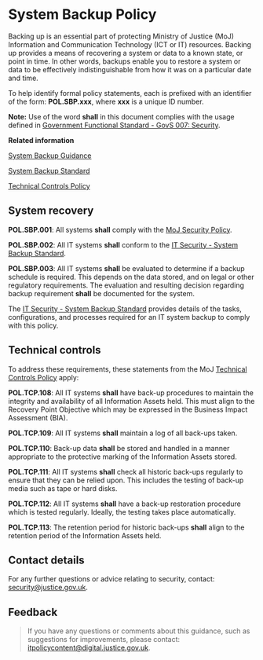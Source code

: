 # System Backup Policy

Backing up is an essential part of protecting Ministry of Justice \(MoJ\) Information and Communication Technology \(ICT or IT\) resources. Backing up provides a means of recovering a system or data to a known state, or point in time. In other words, backups enable you to restore a system or data to be effectively indistinguishable from how it was on a particular date and time.

To help identify formal policy statements, each is prefixed with an identifier of the form: **POL.SBP.xxx**, where **xxx** is a unique ID number.

**Note:** Use of the word **shall** in this document complies with the usage defined in [Government Functional Standard - GovS 007: Security](https://www.gov.uk/government/publications/government-functional-standard-govs-007-security).

**Related information**  


[System Backup Guidance](system-backup-guidance.md)

[System Backup Standard](system-backup-standard.md)

[Technical Controls Policy](technical-controls-policy.md)

## System recovery

**POL.SBP.001**: All systems **shall** comply with the [MoJ Security Policy](it-security-policy-overview.md).

**POL.SBP.002**: All IT systems **shall** conform to the [IT Security - System Backup Standard](system-backup-standard.md).

**POL.SBP.003**: All IT systems **shall** be evaluated to determine if a backup schedule is required. This depends on the data stored, and on legal or other regulatory requirements. The evaluation and resulting decision regarding backup requirement **shall** be documented for the system.

The [IT Security - System Backup Standard](system-backup-standard.md) provides details of the tasks, configurations, and processes required for an IT system backup to comply with this policy.

## Technical controls

To address these requirements, these statements from the MoJ [Technical Controls Policy](technical-controls-policy.md) apply:

**POL.TCP.108**: All IT systems **shall** have back-up procedures to maintain the integrity and availability of all Information Assets held. This must align to the Recovery Point Objective which may be expressed in the Business Impact Assessment \(BIA\).

**POL.TCP.109**: All IT systems **shall** maintain a log of all back-ups taken.

**POL.TCP.110**: Back-up data **shall** be stored and handled in a manner appropriate to the protective marking of the Information Assets stored.

**POL.TCP.111**: All IT systems **shall** check all historic back-ups regularly to ensure that they can be relied upon. This includes the testing of back-up media such as tape or hard disks.

**POL.TCP.112**: All IT systems **shall** have a back-up restoration procedure which is tested regularly. Ideally, the testing takes place automatically.

**POL.TCP.113**: The retention period for historic back-ups **shall** align to the retention period of the Information Assets held.

## Contact details

For any further questions or advice relating to security, contact: [security@justice.gov.uk](mailto:security@justice.gov.uk).

## Feedback

> If you have any questions or comments about this guidance, such as suggestions for improvements, please contact: [itpolicycontent@digital.justice.gov.uk](mailto:itpolicycontent@digital.justice.gov.uk).


